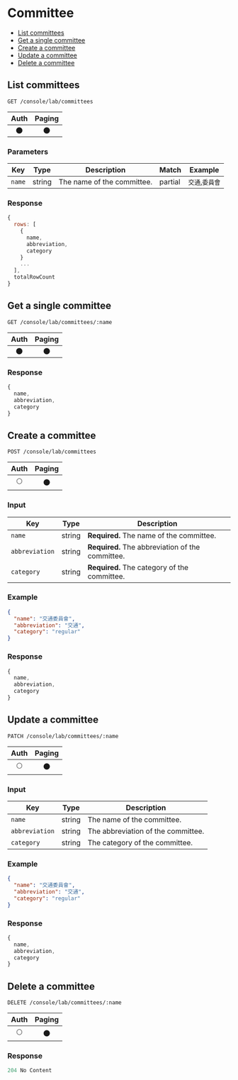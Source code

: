 # Committee

- [List committees](#list-committees)
- [Get a single committee](#get-a-single-committee)
- [Create a committee](#create-a-committee)
- [Update a committee](#update-a-committee)
- [Delete a committee](#delete-a-committee)

## List committees

```
GET /console/lab/committees
```

| Auth | Paging |
| :---: | :---: |
| 🌑 | 🌑 |

### Parameters

| Key | Type | Description | Match | Example |
| --- | --- | --- | --- | --- |
| `name` | string | The name of the committee. | partial | `交通`,`委員會` |

### Response

``` js
{
  rows: [
    {
      name,
      abbreviation,
      category
    }
    ...
  ],
  totalRowCount
}
```

## Get a single committee

```
GET /console/lab/committees/:name
```

| Auth | Paging |
| :---: | :---: |
| 🌑 | 🌑 |

### Response

``` js
{
  name,
  abbreviation,
  category
}
```

## Create a committee

```
POST /console/lab/committees
```

| Auth | Paging |
| :---: | :---: |
| 🌕 | 🌑 |

### Input

| Key | Type | Description |
| --- | --- | --- |
| `name` | string | **Required.** The name of the committee. |
| `abbreviation` | string | **Required.** The abbreviation of the committee. |
| `category` | string | **Required.** The category of the committee. |

### Example

``` json
{
  "name": "交通委員會",
  "abbreviation": "交通",
  "category": "regular"
}
```

### Response

``` js
{
  name,
  abbreviation,
  category
}
```

## Update a committee

```
PATCH /console/lab/committees/:name
```

| Auth | Paging |
| :---: | :---: |
| 🌕 | 🌑 |

### Input

| Key | Type | Description |
| --- | --- | --- |
| `name` | string | The name of the committee. |
| `abbreviation` | string | The abbreviation of the committee. |
| `category` | string | The category of the committee. |

### Example

``` json
{
  "name": "交通委員會",
  "abbreviation": "交通",
  "category": "regular"
}
```

### Response

``` js
{
  name,
  abbreviation,
  category
}
```

## Delete a committee

```
DELETE /console/lab/committees/:name
```

| Auth | Paging |
| :---: | :---: |
| 🌕 | 🌑 |

### Response

``` js
204 No Content
```
